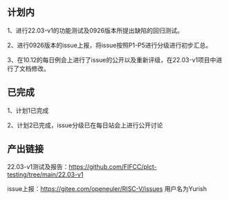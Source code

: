 ## 计划内

1、进行22.03-v1的功能测试及0926版本所提出缺陷的回归测试。

2、进行0926版本的issue上报，将issue按照P1-P5进行分级进行初步汇总。

3、在10.12的每日例会上进行了issue的公开以及重新评级，在22.03-v1项目中进行了文档修改。

## 已完成

1、计划1已完成 

2、计划2已完成，issue分级已在每日站会上进行公开讨论

## 产出链接

22.03-v1测试及报告：https://github.com/FIFCC/plct-testing/tree/main/22.03-v1

issue上报：https://gitee.com/openeuler/RISC-V/issues 用户名为Yurish
